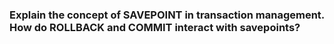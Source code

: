 ### Explain the concept of SAVEPOINT in transaction management. How do ROLLBACK and COMMIT interact with savepoints?
